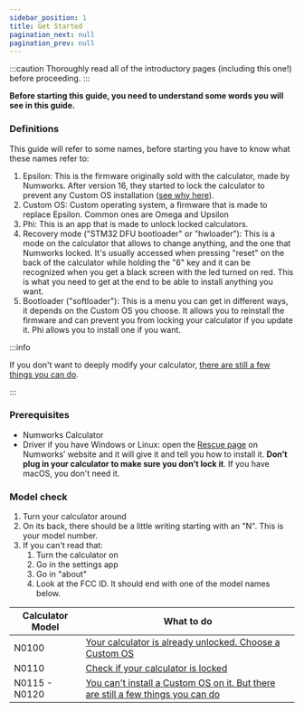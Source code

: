 ```yaml
---
sidebar_position: 1
title: Get Started
pagination_next: null
pagination_prev: null
---
```


:::caution
Thoroughly read all of the introductory pages (including this one!) before proceeding.
:::

**Before starting this guide, you need to understand some words you will see in this guide.**

### Definitions

This guide will refer to some names, before starting you have to know what these names refer to:

1. Epsilon: This is the firmware originally sold with the calculator, made by Numworks. After version 16, they started to lock the calculator to prevent any Custom OS installation ([see why here](https://tiplanet.org/forum/viewtopic.php?f=97&t=24968)).
2. Custom OS: Custom operating system, a firmware that is made to replace Epsilon. Common ones are Omega and Upsilon
3. Phi: This is an app that is made to unlock locked calculators.
4. Recovery mode ("STM32 DFU bootloader" or "hwloader"): This is a mode on the calculator that allows to change anything, and the one that Numworks locked. It's usually accessed when pressing "reset" on the back of the calculator while holding the "6" key and it can be recognized when you get a black screen with the led turned on red. This is what you need to get at the end to be able to install anything you want.
5. Bootloader ("softloader"): This is a menu you can get in different ways, it depends on the Custom OS you choose. It allows you to reinstall the firmware and can prevent you from locking your calculator if you update it. Phi allows you to install one if you want.

:::info

If you don't want to deeply modify your calculator, [there are still a few things you can do](./unlock/what-to-do-locked).

:::

### Prerequisites

- Numworks Calculator
- Driver if you have Windows or Linux: open the [Rescue page](https://numworks.com/rescue) on Numworks’ website and it will give it and tell you how to install it. **Don’t plug in your calculator to make sure you don’t lock it**. If you have macOS, you don't need it.

### Model check

1. Turn your calculator around
2. On its back, there should be a little writing starting with an "N". This is your model number.
3. If you can't read that:
    1. Turn the calculator on
    2. Go in the settings app
    3. Go in "about"
    4. Look at the FCC ID. It should end with one of the model names below.

| Calculator Model | What to do                                                                                      |
|------------------|-------------------------------------------------------------------------------------------------|
| N0100            | [Your calculator is already unlocked. Choose a Custom OS](./cfw/choose-a-cfw)                     |
| N0110            | [Check if your calculator is locked](./unlock/n0110-is-locked)                               |
| N0115 - N0120    | [You can't install a Custom OS on it. But there are still a few things you can do](./unlock/what-to-do-locked) |
